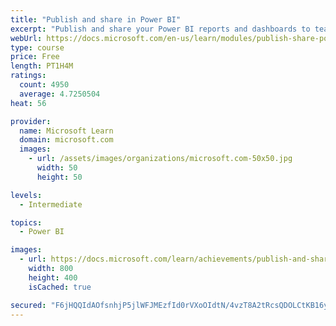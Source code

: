 ```yaml
---
title: "Publish and share in Power BI"
excerpt: "Publish and share your Power BI reports and dashboards to teammates in your organization or to everyone on the web."
webUrl: https://docs.microsoft.com/en-us/learn/modules/publish-share-power-bi/
type: course
price: Free
length: PT1H4M
ratings:
  count: 4950
  average: 4.7250504
heat: 56

provider:
  name: Microsoft Learn
  domain: microsoft.com
  images:
    - url: /assets/images/organizations/microsoft.com-50x50.jpg
      width: 50
      height: 50

levels:
  - Intermediate

topics:
  - Power BI

images:
  - url: https://docs.microsoft.com/learn/achievements/publish-and-share-with-power-bi-desktop-social.png
    width: 800
    height: 400
    isCached: true

secured: "F6jHQQIdAOfsnhjP5jlWFJMEzfId0rVXoOIdtN/4vzT8A2tRcsQDOLCtKB16yosmf91QFZFUDIsy5QJ07BnVvcs1uWoOHGgNtgzC8MP7GmQpvb7vHDG8EvY0qjVfncSCjYqNFn2qklYZQbGTfEYoLPQQ0RTt1e4wKu1cPlr+yZSGQXAXZi9OyqSVNG0A/EwsQ/p2PzhpBHmEmDuyD7Rwb7C8bKGu48KGDCwhpE86wVo9n7Y/I4JMJPt1SSKepELgaG6Xu/rJZb0grojYIefE9KerxaXURMAY2gmd1D9mYji8Pnpb7boP6WYnlmj4wAly/FgsIhaCVfzNm33i3aJIwpvbdXRAVJBf29oqttRoDlTOnuLXfptIwOOT3vgyDaQgJ36ploJQvarQ0SxCgp98NjrADvQfO69QlZrgKEkdclI=;jX9oGFy0Ul1/Wytm+oai7Q=="
---
```


